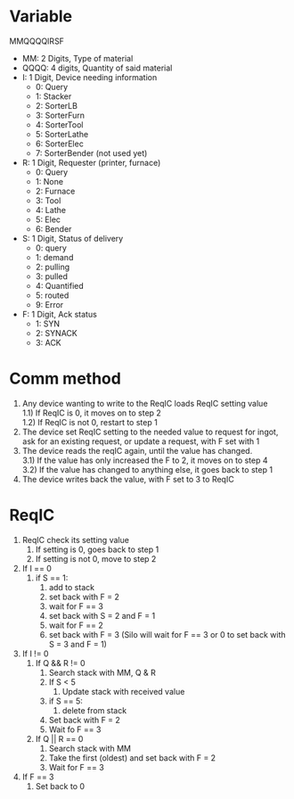 # Variable

MMQQQQIRSF

* MM: 2 Digits, Type of material
* QQQQ: 4 digits, Quantity of said material
* I: 1 Digit, Device needing information
  * 0: Query
  * 1: Stacker
  * 2: SorterLB
  * 3: SorterFurn
  * 4: SorterTool
  * 5: SorterLathe
  * 6: SorterElec
  * 7: SorterBender (not used yet)
* R: 1 Digit, Requester (printer, furnace)
  * 0: Query
  * 1: None
  * 2: Furnace
  * 3: Tool
  * 4: Lathe
  * 5: Elec
  * 6: Bender
* S: 1 Digit, Status of delivery
  * 0: query
  * 1: demand
  * 2: pulling
  * 3: pulled
  * 4: Quantified
  * 5: routed
  * 9: Error
* F: 1 Digit, Ack status
  * 1: SYN
  * 2: SYNACK
  * 3: ACK

# Comm method

1) Any device wanting to write to the ReqIC loads ReqIC setting value  
  1.1) If ReqIC is 0, it moves on to step 2  
  1.2) If ReqIC is not 0, restart to step 1
2) The device set ReqIC setting to the needed value to request for ingot, ask for an existing request, or update a request, with F set with 1
3) The device reads the reqIC again, until the value has changed.  
  3.1) If the value has only increased the F to 2, it moves on to step 4  
  3.2) If the value has changed to anything else, it goes back to step 1  
4) The device writes back the value, with F set to 3 to ReqIC

# ReqIC

1) ReqIC check its setting value  
    1) If setting is 0, goes back to step 1  
    2) If setting is not 0, move to step 2  
2) If I == 0  
    1) if S == 1:  
        1) add to stack  
        2) set back with F = 2  
        3) wait for F == 3  
        4) set back with S = 2 and F = 1  
        5) wait for F == 2  
        6) set back with F = 3  (Silo will wait for F == 3 or 0 to set back with S = 3 and F = 1)  
3) If I != 0
    1) If Q && R != 0
        1) Search stack with MM, Q & R
        2) If S < 5
            1) Update stack with received value
        3) if S == 5:  
            1) delete from stack  
        4) Set back with F = 2
        5) Wait fo F == 3
    2) If Q || R == 0
        1) Search stack with MM
        2) Take the first (oldest) and set back with F = 2
        3) Wait for F == 3
4) If F == 3
    1) Set back to 0